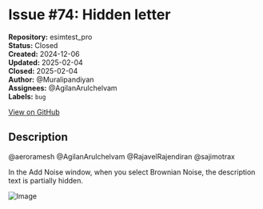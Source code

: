# Issue #74: Hidden letter

**Repository:** esimtest_pro  
**Status:** Closed  
**Created:** 2024-12-06  
**Updated:** 2025-02-04  
**Closed:** 2025-02-04  
**Author:** @Muralipandiyan  
**Assignees:** @AgilanArulchelvam  
**Labels:** `bug`  

[View on GitHub](https://github.com/Simtestlab/esimtest_pro/issues/74)

## Description

@aeroramesh @AgilanArulchelvam @RajavelRajendiran @sajimotrax 

In the Add Noise window, when you select Brownian Noise, the description text is partially hidden.

![Image](https://github.com/user-attachments/assets/b5d00349-5379-4e9f-987d-5f4119184058)